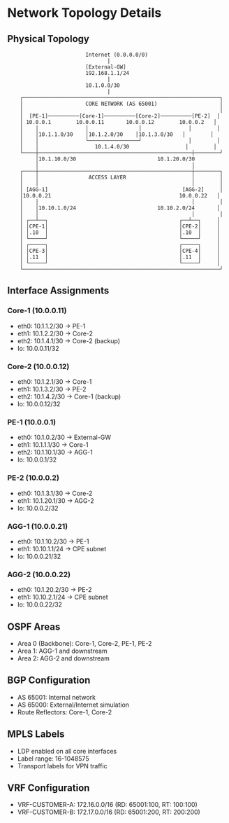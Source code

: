 # Network Topology Details

## Physical Topology

```
                         Internet (0.0.0.0/0)
                                |
                         [External-GW]
                         192.168.1.1/24
                                |
                         10.1.0.0/30
                                |
    ┌───────────────────────────────────────────────────────────────┐
    │                    CORE NETWORK (AS 65001)                    │
    │                                                               │
    │  [PE-1]──────────[Core-1]──────────[Core-2]──────────[PE-2]  │
    │ 10.0.0.1        10.0.0.11       10.0.0.12        10.0.0.2   │
    │    │               │                │               │        │
    │    │10.1.1.0/30    │10.1.2.0/30    │10.1.3.0/30   │        │
    │    │               └────────────────┘               │        │
    │    │                  10.1.4.0/30                  │        │
    └────┼─────────────────────────────────────────────────┼────────┘
         │10.1.10.0/30                          10.1.20.0/30
         │                                                 │
    ┌────┼─────────────────────────────────────────────────┼────────┐
    │    │                ACCESS LAYER                     │        │
    │    │                                                 │        │
    │ [AGG-1]                                           [AGG-2]     │
    │10.0.0.21                                         10.0.0.22   │
    │    │                                                 │        │
    │    │10.10.1.0/24                          10.10.2.0/24       │
    │    │                                                 │        │
    │ ┌──┴──┐                                          ┌──┴──┐     │
    │ │CPE-1│                                          │CPE-2│     │
    │ │.10  │                                          │.10  │     │
    │ └─────┘                                          └─────┘     │
    │ ┌─────┐                                          ┌─────┐     │
    │ │CPE-3│                                          │CPE-4│     │
    │ │.11  │                                          │.11  │     │
    │ └─────┘                                          └─────┘     │
    └───────────────────────────────────────────────────────────────┘
```

## Interface Assignments

### Core-1 (10.0.0.11)
- eth0: 10.1.1.2/30 → PE-1
- eth1: 10.1.2.2/30 → Core-2  
- eth2: 10.1.4.1/30 → Core-2 (backup)
- lo: 10.0.0.11/32

### Core-2 (10.0.0.12)
- eth0: 10.1.2.1/30 → Core-1
- eth1: 10.1.3.2/30 → PE-2
- eth2: 10.1.4.2/30 → Core-1 (backup)
- lo: 10.0.0.12/32

### PE-1 (10.0.0.1)
- eth0: 10.1.0.2/30 → External-GW
- eth1: 10.1.1.1/30 → Core-1
- eth2: 10.1.10.1/30 → AGG-1
- lo: 10.0.0.1/32

### PE-2 (10.0.0.2)
- eth0: 10.1.3.1/30 → Core-2
- eth1: 10.1.20.1/30 → AGG-2
- lo: 10.0.0.2/32

### AGG-1 (10.0.0.21)
- eth0: 10.1.10.2/30 → PE-1
- eth1: 10.10.1.1/24 → CPE subnet
- lo: 10.0.0.21/32

### AGG-2 (10.0.0.22)
- eth0: 10.1.20.2/30 → PE-2
- eth1: 10.10.2.1/24 → CPE subnet
- lo: 10.0.0.22/32

## OSPF Areas
- Area 0 (Backbone): Core-1, Core-2, PE-1, PE-2
- Area 1: AGG-1 and downstream
- Area 2: AGG-2 and downstream

## BGP Configuration
- AS 65001: Internal network
- AS 65000: External/Internet simulation
- Route Reflectors: Core-1, Core-2

## MPLS Labels
- LDP enabled on all core interfaces
- Label range: 16-1048575
- Transport labels for VPN traffic

## VRF Configuration
- VRF-CUSTOMER-A: 172.16.0.0/16 (RD: 65001:100, RT: 100:100)
- VRF-CUSTOMER-B: 172.17.0.0/16 (RD: 65001:200, RT: 200:200)
